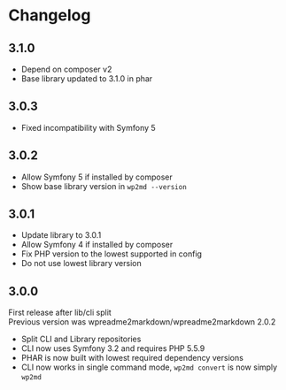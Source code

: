 # Changelog

## 3.1.0

* Depend on composer v2
* Base library updated to 3.1.0 in phar

## 3.0.3

* Fixed incompatibility with Symfony 5

## 3.0.2

* Allow Symfony 5 if installed by composer
* Show base library version in `wp2md --version`

## 3.0.1

* Update library to 3.0.1
* Allow Symfony 4 if installed by composer
* Fix PHP version to the lowest supported in config
* Do not use lowest library version

## 3.0.0

First release after lib/cli split \
Previous version was wpreadme2markdown/wpreadme2markdown 2.0.2

* Split CLI and Library repositories
* CLI now uses Symfony 3.2 and requires PHP 5.5.9
* PHAR is now built with lowest required dependency versions
* CLI now works in single command mode, `wp2md convert` is now simply `wp2md`
